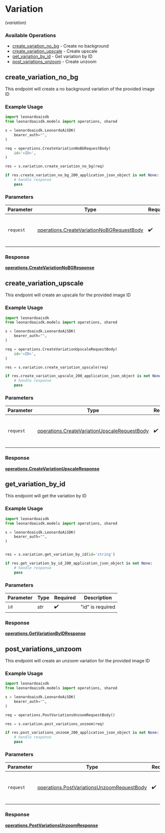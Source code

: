 # Variation
(*variation*)

### Available Operations

* [create_variation_no_bg](#create_variation_no_bg) - Create no background
* [create_variation_upscale](#create_variation_upscale) - Create upscale
* [get_variation_by_id](#get_variation_by_id) - Get variation by ID
* [post_variations_unzoom](#post_variations_unzoom) - Create unzoom

## create_variation_no_bg

This endpoint will create a no background variation of the provided image ID

### Example Usage

```python
import leonardoaisdk
from leonardoaisdk.models import operations, shared

s = leonardoaisdk.LeonardoAiSDK(
    bearer_auth="",
)

req = operations.CreateVariationNoBGRequestBody(
    id='<ID>',
)

res = s.variation.create_variation_no_bg(req)

if res.create_variation_no_bg_200_application_json_object is not None:
    # handle response
    pass
```

### Parameters

| Parameter                                                                                              | Type                                                                                                   | Required                                                                                               | Description                                                                                            |
| ------------------------------------------------------------------------------------------------------ | ------------------------------------------------------------------------------------------------------ | ------------------------------------------------------------------------------------------------------ | ------------------------------------------------------------------------------------------------------ |
| `request`                                                                                              | [operations.CreateVariationNoBGRequestBody](../../models/operations/createvariationnobgrequestbody.md) | :heavy_check_mark:                                                                                     | The request object to use for the request.                                                             |


### Response

**[operations.CreateVariationNoBGResponse](../../models/operations/createvariationnobgresponse.md)**


## create_variation_upscale

This endpoint will create an upscale for the provided image ID

### Example Usage

```python
import leonardoaisdk
from leonardoaisdk.models import operations, shared

s = leonardoaisdk.LeonardoAiSDK(
    bearer_auth="",
)

req = operations.CreateVariationUpscaleRequestBody(
    id='<ID>',
)

res = s.variation.create_variation_upscale(req)

if res.create_variation_upscale_200_application_json_object is not None:
    # handle response
    pass
```

### Parameters

| Parameter                                                                                                    | Type                                                                                                         | Required                                                                                                     | Description                                                                                                  |
| ------------------------------------------------------------------------------------------------------------ | ------------------------------------------------------------------------------------------------------------ | ------------------------------------------------------------------------------------------------------------ | ------------------------------------------------------------------------------------------------------------ |
| `request`                                                                                                    | [operations.CreateVariationUpscaleRequestBody](../../models/operations/createvariationupscalerequestbody.md) | :heavy_check_mark:                                                                                           | The request object to use for the request.                                                                   |


### Response

**[operations.CreateVariationUpscaleResponse](../../models/operations/createvariationupscaleresponse.md)**


## get_variation_by_id

This endpoint will get the variation by ID

### Example Usage

```python
import leonardoaisdk
from leonardoaisdk.models import operations, shared

s = leonardoaisdk.LeonardoAiSDK(
    bearer_auth="",
)


res = s.variation.get_variation_by_id(id='string')

if res.get_variation_by_id_200_application_json_object is not None:
    # handle response
    pass
```

### Parameters

| Parameter          | Type               | Required           | Description        |
| ------------------ | ------------------ | ------------------ | ------------------ |
| `id`               | *str*              | :heavy_check_mark: | "id" is required   |


### Response

**[operations.GetVariationByIDResponse](../../models/operations/getvariationbyidresponse.md)**


## post_variations_unzoom

This endpoint will create an unzoom variation for the provided image ID

### Example Usage

```python
import leonardoaisdk
from leonardoaisdk.models import operations, shared

s = leonardoaisdk.LeonardoAiSDK(
    bearer_auth="",
)

req = operations.PostVariationsUnzoomRequestBody()

res = s.variation.post_variations_unzoom(req)

if res.post_variations_unzoom_200_application_json_object is not None:
    # handle response
    pass
```

### Parameters

| Parameter                                                                                                | Type                                                                                                     | Required                                                                                                 | Description                                                                                              |
| -------------------------------------------------------------------------------------------------------- | -------------------------------------------------------------------------------------------------------- | -------------------------------------------------------------------------------------------------------- | -------------------------------------------------------------------------------------------------------- |
| `request`                                                                                                | [operations.PostVariationsUnzoomRequestBody](../../models/operations/postvariationsunzoomrequestbody.md) | :heavy_check_mark:                                                                                       | The request object to use for the request.                                                               |


### Response

**[operations.PostVariationsUnzoomResponse](../../models/operations/postvariationsunzoomresponse.md)**

